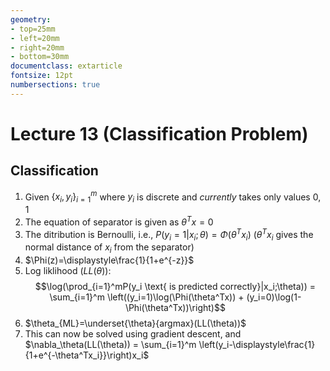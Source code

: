 ```yaml
---
geometry:
- top=25mm
- left=20mm
- right=20mm
- bottom=30mm
documentclass: extarticle
fontsize: 12pt
numbersections: true
---
```


# Lecture 13 (Classification Problem)

## Classification
1. Given $\{x_i, y_i\}_{i=1}^m$ where $y_i$ is discrete and *currently* takes only values $0, 1$
2. The equation of separator is given as $\theta^Tx=0$
3. The ditribution is Bernoulli, i.e., $P(y_i=1|x_i;\theta)=\Phi(\theta^Tx_i)$ ($\theta^Tx_i$ gives the normal distance of $x_i$ from the separator)
4. $\Phi(z)=\displaystyle\frac{1}{1+e^{-z}}$
5. Log liklihood ($LL(\theta)$):
$$\log(\prod_{i=1}^mP(y_i \text{ is predicted correctly}|x_i;\theta)) = \sum_{i=1}^m \left((y_i=1)\log(\Phi(\theta^Tx)) + (y_i=0)\log(1-\Phi(\theta^Tx))\right)$$
6. $\theta_{ML}=\underset{\theta}{argmax}(LL(\theta))$
7. This can now be solved using gradient descent, and $\nabla_\theta(LL(\theta)) = \sum_{i=1}^m \left(y_i-\displaystyle\frac{1}{1+e^{-\theta^Tx_i}}\right)x_i$


